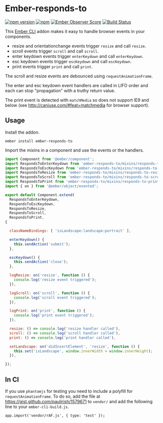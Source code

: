# Ember-responds-to

[![npm version](https://badge.fury.io/js/ember-responds-to.svg)](http://badge.fury.io/js/ember-responds-to)
[![npm](https://img.shields.io/npm/dm/ember-responds-to.svg)]()
[![Ember Observer Score](https://emberobserver.com/badges/ember-responds-to.svg)](https://emberobserver.com/addons/ember-responds-to)
[![Build Status](https://travis-ci.org/dollarshaveclub/ember-responds-to.svg?branch=master)](https://travis-ci.org/dollarshaveclub/ember-responds-to)

This [Ember CLI](http://www.ember-cli.com/) addon makes it easy to handle browser events in your components.

* resize and orientationchange events trigger `resize` and call `resize`.
* scroll events trigger `scroll` and call `scroll`.
* enter keydown events trigger `enterKeydown` and call `enterKeydown`.
* esc keydown events trigger `escKeydown` and call `escKeydown`.
* print events trigger `print` and call `print`.

The scroll and resize events are debounced using `requestAnimationFrame`.

The enter and esc keydown event handlers are called in LIFO order and each can stop "propagation" with a truthy return value.

The print event is detected with `matchMedia` so does not support IE9 and below (see http://caniuse.com/#feat=matchmedia for browser support).

## Usage

Install the addon.

`ember install ember-responds-to`

Import the mixins in a component and use the events or the handlers.

```javascript
import Component from '@ember/component';
import RespondsToEnterKeydown from 'ember-responds-to/mixins/responds-to-enter-keydown';
import RespondsToEscKeydown from 'ember-responds-to/mixins/responds-to-esc-keydown';
import RespondsToResize from 'ember-responds-to/mixins/responds-to-resize';
import RespondsToScroll from 'ember-responds-to/mixins/responds-to-scroll';
import RespondsToPrint from 'ember-responds-to/mixins/responds-to-print';
import { on } from '@ember/object/evented';

export default Component.extend(
  RespondsToEnterKeydown,
  RespondsToEscKeydown,
  RespondsToResize,
  RespondsToScroll,
  RespondsToPrint,
{

  classNameBindings: [ 'isLandscape:landscape:portrait' ],

  enterKeydown() {
    this.sendAction('submit');
  },

  escKeydown() {
    this.sendAction('close');
  },

  logResize: on('resize', function () {
    console.log('resize event triggered');
  }),

  logScroll: on('scroll', function () {
    console.log('scroll event triggered');
  }),

  logPrint: on('print', function () {
    console.log('print event triggered');
  }),

  resize: () => console.log('resize handler called'),
  scroll: () => console.log('scroll handler called'),
  print: () => console.log('print handler called'),

  setLandscape: on('didInsertElement', 'resize', function () {
    this.set('isLandscape', window.innerWidth > window.innerHeight);
  }),

});

```

## In CI
If you use `phantomjs` for testing you need to include a polyfill for `requestAnimationFrame`. To do so, add the file at https://gist.github.com/paulirish/1579671 to `vendor/` and add the following line to your `ember-cli-build.js`.

```
app.import('vendor/rAF.js', { type: 'test' });
```
